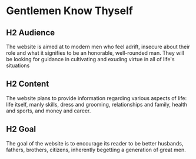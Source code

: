 # Gentlemen Know Thyself

## H2 Audience
   The website is aimed at to modern men who feel adrift, insecure about their role and what it signifies to be an honorable, well-rounded man. They will be looking for guidance in cultivating and exuding virtue in all of life's situations 
## H2 Content
   The website plans to provide information regarding various aspects of life: life itself, manly skills, dress and grooming, relationships and family, health and sports, and money and career. 
## H2 Goal
The goal of the website is to encourage its reader to be better husbands, fathers, brothers, citizens, inherently begetting a generation of great men.
